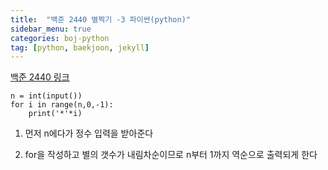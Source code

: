 ```yaml
---
title:  "백준 2440 별찍기 -3 파이썬(python)"
sidebar_menu: true
categories: boj-python
tag: [python, baekjoon, jekyll]
---
```


[백준 2440 링크](https://www.acmicpc.net/problem/2440)

```
n = int(input())
for i in range(n,0,-1):
    print('*'*i)
```

1. 먼저 n에다가 정수 입력을 받아준다

2. for을 작성하고 별의 갯수가 내림차순이므로 n부터 1까지 역순으로 출력되게 한다

